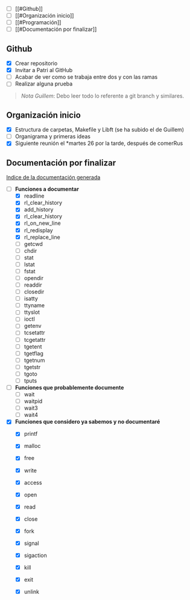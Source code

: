 
- [ ]  [[#Github]]
- [ ] [[#Organización inicio]]
- [ ] [[#Programación]]
- [ ] [[#Documentación por finalizar]]

## Github

- [x] Crear repositorio
- [x] Invitar a Patri al GitHub
- [ ] Acabar de ver como se trabaja entre dos y con las ramas
- [ ] Realizar alguna prueba

>*Nota Guillem*: Debo leer todo lo referente a git branch y similares.

## Organización inicio

- [x] Estructura de carpetas, Makefile y Libft (se ha subido el de Guillem)
- [ ] Organigrama y primeras ideas
- [x] Siguiente reunión el *martes 26 por la tarde, después de comerRus
## Documentación por finalizar

[Indice de la documentación generada](01_Indice.md)
- [ ] **Funciones a documentar**
	- [x] readline
	- [x] rl_clear_history
	- [x] add_history
	- [x] rl_clear_history
	- [x] rl_on_new_line
	- [x] rl_redisplay
	- [x] rl_replace_line
	- [ ] getcwd
	- [ ] chdir 
	- [ ] stat 
	- [ ] lstat
	- [ ] fstat
	- [ ] opendir
	- [ ] readdir
	- [ ] closedir
	- [ ] isatty
	- [ ] ttyname
	- [ ] ttyslot
	- [ ] ioctl
	- [ ] getenv
	- [ ] tcsetattr
	- [ ] tcgetattr
	- [ ] tgetent
	- [ ] tgetflag
	- [ ] tgetnum
	- [ ] tgetstr
	- [ ] tgoto
	- [ ] tputs

- [ ] **Funciones que probablemente documente**
	- [ ] wait
	- [ ] waitpid
	- [ ] wait3
	- [ ] wait4
- [x] **Funciones que considero ya sabemos y no documentaré**
	- [x] printf
	- [x] malloc
	- [x] free
	- [x] write
	- [x] access
	- [x] open
	- [x] read
	- [x] close
	- [x] fork
	- [x] signal
	- [x] sigaction
	- [x] kill
	- [x] exit
	- [x] unlink


